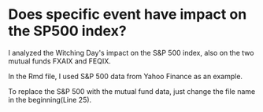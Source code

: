 # Does specific event have impact on the SP500 index?

I analyzed the Witching Day's impact on the S&P 500 index, also on the two mutual funds FXAIX and FEQIX.

In the Rmd file, I used S&P 500 data from Yahoo Finance as an example.

To replace the S&P 500 with the mutual fund data, just change the file name in the beginning(Line 25).

